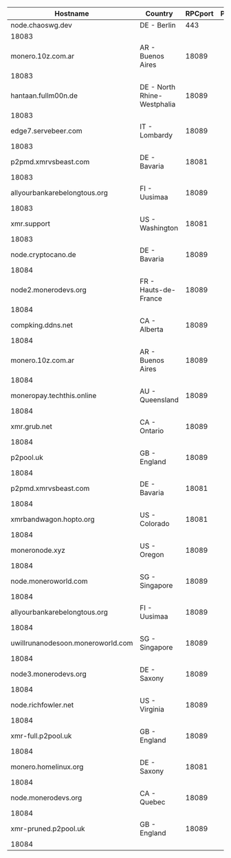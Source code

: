 Hostname | Country | RPCport | P2Pport
--- | --- | --- | ---
node.chaoswg.dev | DE - Berlin | 443
 | 18083
monero.10z.com.ar | AR - Buenos Aires | 18089
 | 18083
hantaan.fullm00n.de | DE - North Rhine-Westphalia | 18089
 | 18083
edge7.servebeer.com | IT - Lombardy | 18089
 | 18083
p2pmd.xmrvsbeast.com | DE - Bavaria | 18081
 | 18083
allyourbankarebelongtous.org | FI - Uusimaa | 18089
 | 18083
xmr.support | US - Washington | 18081
 | 18083
node.cryptocano.de | DE - Bavaria | 18089
 | 18084
node2.monerodevs.org | FR - Hauts-de-France | 18089
 | 18084
compking.ddns.net | CA - Alberta | 18089
 | 18084
monero.10z.com.ar | AR - Buenos Aires | 18089
 | 18084
moneropay.techthis.online | AU - Queensland | 18089
 | 18084
xmr.grub.net | CA - Ontario | 18089
 | 18084
p2pool.uk | GB - England | 18089
 | 18084
p2pmd.xmrvsbeast.com | DE - Bavaria | 18081
 | 18084
xmrbandwagon.hopto.org | US - Colorado | 18081
 | 18084
moneronode.xyz | US - Oregon | 18089
 | 18084
node.moneroworld.com | SG - Singapore | 18089
 | 18084
allyourbankarebelongtous.org | FI - Uusimaa | 18089
 | 18084
uwillrunanodesoon.moneroworld.com | SG - Singapore | 18089
 | 18084
node3.monerodevs.org | DE - Saxony | 18089
 | 18084
node.richfowler.net | US - Virginia | 18089
 | 18084
xmr-full.p2pool.uk | GB - England | 18089
 | 18084
monero.homelinux.org | DE - Saxony | 18081
 | 18084
node.monerodevs.org | CA - Quebec | 18089
 | 18084
xmr-pruned.p2pool.uk | GB - England | 18089
 | 18084
